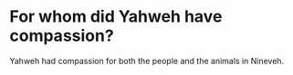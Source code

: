 # For whom did Yahweh have compassion?

Yahweh had compassion for both the people and the animals in Nineveh.
